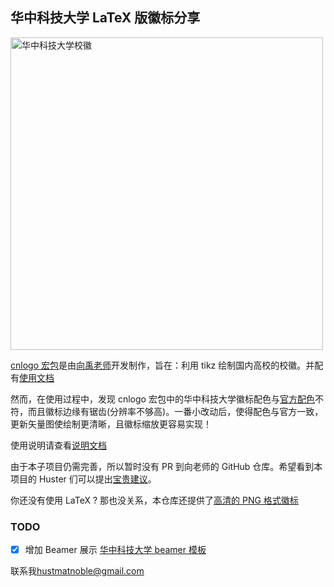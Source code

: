 ## 华中科技大学 LaTeX 版徽标分享

<img src="https://raw.githack.com/MatNoble/hust-cnlogo/master/images/svg/hustcwhole.svg" title="华中科技大学校徽" alt="华中科技大学校徽" width="500">

[cnlogo 宏包](https://github.com/yuxtech/cnlog)是由[向禹老师](https://yuxtech.github.io/)开发制作，旨在：利用 tikz 绘制国内高校的校徽。并配有[使用文档](https://github.com/yuxtech/cnlogo/blob/master/ceshi.pdf)

然而，在使用过程中，发现 cnlogo 宏包中的华中科技大学徽标配色与[官方配色](https://imgkr.cn-bj.ufileos.com/db848d98-3260-44a4-84c3-c6fbe1e7914a.png)不符，而且徽标边缘有锯齿(分辨率不够高)。一番小改动后，使得配色与官方一致，更新矢量图使绘制更清晰，且徽标缩放更容易实现！

使用说明请查看[说明文档](https://github.com/MatNoble/hust-cnlogo/blob/master/hust_cnlogo.pdf)

由于本子项目仍需完善，所以暂时没有 PR 到向老师的 GitHub 仓库。希望看到本项目的 Huster 们可以提出[宝贵建议](https://github.com/MatNoble/hust-cnlogo/issues)。

你还没有使用 LaTeX ? 那也没关系，本仓库还提供了[高清的 PNG 格式徽标](https://github.com/MatNoble/hust-cnlogo/tree/master/images/png)

### TODO

- [x] 增加 Beamer 展示
[华中科技大学 beamer 模板](https://github.com/MatNoble/HUSTMatNobleBeamer)

联系我[hustmatnoble@gmail.com](mailto:hustmatnoble@gmail.com)
